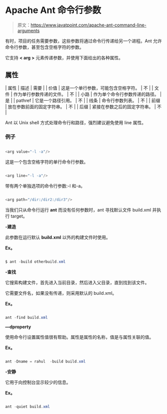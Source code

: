 # Apache Ant 命令行参数

> 原文：<https://www.javatpoint.com/apache-ant-command-line-arguments>

有时，项目的任务需要参数，这些参数将通过命令行传递给另一个进程。Ant 允许命令行参数，甚至包含空格字符的参数。

它支持 **< arg >** 元素传递参数，并使用下面给出的各种属性。

## 属性

| 属性 | 描述 | 需要 |
| 价值 | 这是一个单行参数，可能包含空格字符。 | 不 |
| 文件 | 作为单行参数传递的文件。 | 不 |
| 小路 | 作为单个命令行参数传递的路径。 | 是 |
| pathref | 它是一个路径引用。 | 不 |
| 线条 | 命令行参数列表。 | 不 |
| 前缀 | 放在参数前面的固定字符串。 | 不 |
| 后缀 | 紧接在参数之后的固定字符串。 | 不 |

Ant 以 Unix shell 方式处理命令行和路径，强烈建议避免使用 line 属性。

### 例子

```java

<arg value="-l -a"/>

```

这是一个包含空格字符的单行命令行参数。

```java

<arg line="-l -a"/>

```

带有两个单独选项的命令行参数:-l 和-a。

```java

<arg path="/dir:/dir2:/dir3"/>

```

当我们只从命令行运行 **ant** 而没有任何参数时，ant 寻找默认文件 build.xml 并执行 target。

**-建造**

此参数在运行默认 **build.xml** 以外的构建文件时使用。

**Ex。**

```java

$ ant -build otherbuild.xml

```

**-查找**

它搜索构建文件，首先进入当前目录，然后进入父目录，直到找到该文件。

它需要文件名，如果没有传递，则采用默认的 build.xml。

**Ex。**

```java

ant -find build.xml

```

**—dproperty**

使用命令行设置属性值很有帮助。属性是属性的名称，值是与属性关联的值。

**Ex。**

```java

ant -Dname = rahul  -build build.xml

```

**-安静**

它用于向控制台显示较少的信息。

**Ex。**

```java

ant -quiet build.xml

```